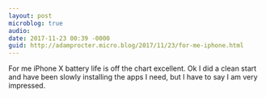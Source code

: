 ```yaml
---
layout: post
microblog: true
audio: 
date: 2017-11-23 00:39 -0000
guid: http://adamprocter.micro.blog/2017/11/23/for-me-iphone.html
---
```

For me iPhone X battery life is off the chart excellent. Ok I did a clean start and have been slowly installing the apps I need, but I have to say I am very impressed.
